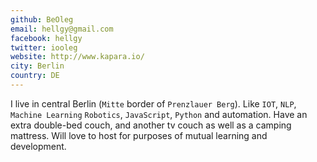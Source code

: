 ```yaml
---
github: BeOleg
email: hellgy@gmail.com
facebook: hellgy
twitter: iooleg
website: http://www.kapara.io/
city: Berlin
country: DE
---
```


I live in central Berlin (`Mitte` border of `Prenzlauer Berg`).
Like `IOT`, `NLP`, `Machine Learning` `Robotics`, `JavaScript`, `Python` and automation.
Have an extra double-bed couch, and another tv couch as well
as a camping mattress.
Will love to host for purposes of mutual learning and development.
